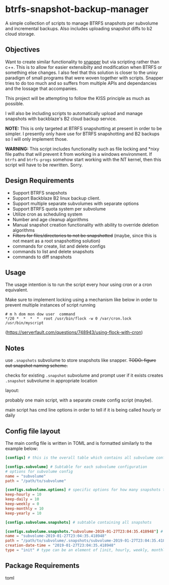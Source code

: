 # btrfs-snapshot-backup-manager

A simple collection of scripts to manage BTRFS snapshots per subvolume and
incremental backups. Also includes uploading snapshot diffs to b2 cloud storage.


## Objectives

Want to create similar functionality to
[snapper](https://github.com/openSUSE/snapper) but via scripting rather than
c++. This is to allow for easier extensibilty and modification when BTRFS or
something else changes. I also feel that this solution is closer to the unixy
paradigm of small programs that were woven together with scripts. Snapper tries
to do too much and so suffers from multiple APIs and dependancies and the
lossage that accompanies.

This project will be attempting to follow the KISS principle as much as
possible.

I will also be including scripts to automatically upload and manage snapshots
with backblaze's B2 cloud backup service.

**NOTE:** This is only targeted at BTRFS snapshotting at present in order to be
simpler. I presently only have use for BTRFS snapshotting and B2 backups so I
will only implement those.

**WARNING:** This script includes functionality such as file locking and *nixy
file paths that will prevent it from working in a windows environment. If
`btrfs` and `btrfs-progs` somehow start working with the NT kernel, then this
script will have to be rewritten. Sorry.

## Design Requirements

*   Support BTRFS snapshots
*   Support Backblaze B2 linux backup client.
*   Support multiple separate subvolumes with separate options
*   Support BTRFS quota system per subvolume
*   Utilize cron as scheduling system
*   Number and age cleanup algorithms
*   Manual snapshot creation functionality with ability to override deletion algorithms
*   ~~Filters for files/directories to not be snapshotted~~ (maybe, since
   	this is not meant as a root snapshotting solution)
*   commands for create, list and delete configs
*   commands to list and delete snapshots
*   commands to diff snapshots

## Usage

The usage intention is to run the script every hour using cron or a cron
equivalent.

Make sure to implement locking using a mechanism like below in order to prevent
multiple instances of script running

```cron
# m h dom mon dow user  command
*/20 *  *  *  *  root /usr/bin/flock -w 0 /var/cron.lock /usr/bin/myscript
```
(<https://serverfault.com/questions/748943/using-flock-with-cron>)

## Notes

use `.snapshots` subvolume to store snapshots like snapper. ~~TODO: figure out
snapshot naming scheme.~~



checks for existing `.snapshot` subvolume and prompt user if it exists
creates `.snapshot` subvolume in appropriate location


layout:

probably one main script, with a separate create config script (maybe).

main script has cmd line options in order to tell if it is being called hourly or daily

## Config file layout

The main config file is written in TOML and is formatted similarly to the example below:

```toml
[configs] # this is the overall table which contains all subvolume configurations

[configs.subvolume] # Subtable for each subvolume configuration
# options for subvolume config
name = "subvolume"
path = "/path/to/subvolume"

[configs.subvolume.options] # specific options for how many snapshots to keep
keep-hourly = 10
keep-daily = 10
keep-weekly = 0
keep-monthly = 10
keep-yearly = 10

[configs.subvolume.snapshots] # subtable containing all snapshots

[configs.subvolume.snapshots."subvolume-2019-01-27T23:04:35.418948"] # individual snapshot subtable
name = "subvolume-2019-01-27T23:04:35.418948"
path = "/path/to/subvolume/.snapshots/subvolume-2019-01-27T23:04:35.418948"
creation-date-time = "2019-01-27T23:04:35.418948"
type = "init" # type can be an element of [init, hourly, weekly, monthly, yearly]


```

## Package Requirements

toml
